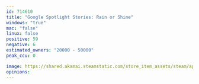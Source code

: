 ```yaml
---
id: 714610
title: "Google Spotlight Stories: Rain or Shine"
windows: "true"
mac: "false"
linux: false
positive: 59
negative: 6
estimated_owners: "20000 - 50000"
peak_ccu: 0

image: https://shared.akamai.steamstatic.com/store_item_assets/steam/apps/714610/header.jpg?t=1521741746
opinions:
---
```

